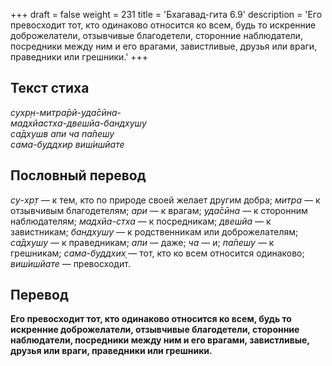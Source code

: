 +++
draft = false
weight = 231
title = 'Бхагавад-гита 6.9'
description = 'Его превосходит тот, кто одинаково относится ко всем, будь то искренние доброжелатели, отзывчивые благодетели, сторонние наблюдатели, посредники между ним и его врагами, завистливые, друзья или враги, праведники или грешники.'
+++

## Текст стиха

_сухр̣н-митра̄рй-уда̄сӣна-  
мадхйастха-двешйа-бандхушу  
са̄дхушв апи ча па̄пешу  
сама-буддхир виш́ишйате_

## Пословный перевод

_су_\-_хр̣т_ — к тем, кто по природе своей желает другим добра; _митра_ — к отзывчивым благодетелям; _ари_ — к врагам; _уда̄сӣна_ — к сторонним наблюдателям; _мадхйа_\-_стха_ — к посредникам; _двешйа_ — к завистникам; _бандхушу_ — к родственникам или доброжелателям; _са̄дхушу_ — к праведникам; _апи_ — даже; _ча_ — и; _па̄пешу_ — к грешникам; _сама_\-_буддхих̣_ — тот, кто ко всем относится одинаково; _виш́ишйате_ — превосходит.

## Перевод

**Его превосходит тот, кто одинаково относится ко всем, будь то искренние доброжелатели, отзывчивые благодетели, сторонние наблюдатели, посредники между ним и его врагами, завистливые, друзья или враги, праведники или грешники.**
